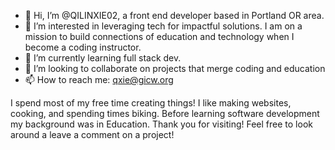 - 👋 Hi, I’m @QILINXIE02, a front end developer based in Portland OR area. 
- 👀 I’m interested in leveraging tech for impactful solutions. I am on a mission to build connections of education and technology when I become a coding instructor.
- 🌱 I’m currently learning full stack dev.
- 💞️ I’m looking to collaborate on projects that merge coding and education
- 📫 How to reach me: [qxie@gicw.org](https://www.linkedin.com/in/qilinxie/)

 I spend most of my free time creating things! I like making websites, cooking, and spending times biking. Before learning software development my background was in Education. Thank you for visiting! Feel free to look around a leave a comment on a project! 

